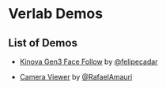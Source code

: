 # Verlab Demos

## List of Demos

- [Kinova Gen3 Face Follow](kinova-demos/README.md) by [@felipecadar](https://github.com/felipecadar)

- [Camera Viewer](kinova-demos/README.md) by [@RafaelAmauri](https://github.com/RafaelAmauri)
